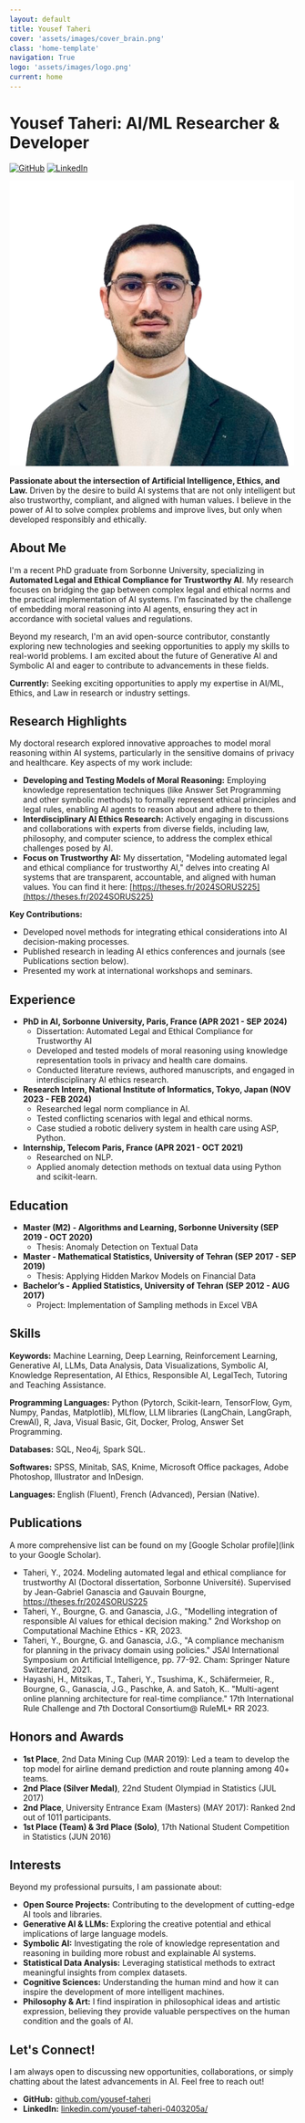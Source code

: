 ```yaml
---
layout: default
title: Yousef Taheri
cover: 'assets/images/cover_brain.png'
class: 'home-template'
navigation: True
logo: 'assets/images/logo.png'
current: home
---
```


# Yousef Taheri: AI/ML Researcher & Developer

[![GitHub](https://img.shields.io/badge/GitHub-Profile-blue?logo=github)](https://github.com/yousef-taheri)
[![LinkedIn](https://img.shields.io/badge/LinkedIn-Profile-blue?logo=linkedin)](https://www.linkedin.com/in/yousef-taheri-0403205a/)


<!--  Insert Your Photo Here -->
![Your Photo](/assets/images/portrait.png) <!-- Replace with your image path -->

**Passionate about the intersection of Artificial Intelligence, Ethics, and Law.**  Driven by the desire to build AI systems that are not only intelligent but also trustworthy, compliant, and aligned with human values.  I believe in the power of AI to solve complex problems and improve lives, but only when developed responsibly and ethically.


## About Me

I'm a recent PhD graduate from Sorbonne University, specializing in **Automated Legal and Ethical Compliance for Trustworthy AI**. My research focuses on bridging the gap between complex legal and ethical norms and the practical implementation of AI systems. I'm fascinated by the challenge of embedding moral reasoning into AI agents, ensuring they act in accordance with societal values and regulations.

Beyond my research, I'm an avid open-source contributor, constantly exploring new technologies and seeking opportunities to apply my skills to real-world problems. I am excited about the future of Generative AI and Symbolic AI and eager to contribute to advancements in these fields.

**Currently:** Seeking exciting opportunities to apply my expertise in AI/ML, Ethics, and Law in research or industry settings.

## Research Highlights

My doctoral research explored innovative approaches to model moral reasoning within AI systems, particularly in the sensitive domains of privacy and healthcare. Key aspects of my work include:

*   **Developing and Testing Models of Moral Reasoning:** Employing knowledge representation techniques (like Answer Set Programming and other symbolic methods) to formally represent ethical principles and legal rules, enabling AI agents to reason about and adhere to them.
*   **Interdisciplinary AI Ethics Research:** Actively engaging in discussions and collaborations with experts from diverse fields, including law, philosophy, and computer science, to address the complex ethical challenges posed by AI.
*   **Focus on Trustworthy AI:** My dissertation, "Modeling automated legal and ethical compliance for trustworthy AI," delves into creating AI systems that are transparent, accountable, and aligned with human values.  You can find it here: [https://theses.fr/2024SORUS225](https://theses.fr/2024SORUS225)

**Key Contributions:**

*   Developed novel methods for integrating ethical considerations into AI decision-making processes.
*   Published research in leading AI ethics conferences and journals (see Publications section below).
*   Presented my work at international workshops and seminars.

## Experience

*   **PhD in AI, Sorbonne University, Paris, France (APR 2021 - SEP 2024)**
    *   Dissertation: Automated Legal and Ethical Compliance for Trustworthy AI
    *   Developed and tested models of moral reasoning using knowledge representation tools in privacy and health care domains.
    *   Conducted literature reviews, authored manuscripts, and engaged in interdisciplinary AI ethics research.
*   **Research Intern, National Institute of Informatics, Tokyo, Japan (NOV 2023 - FEB 2024)**
    *   Researched legal norm compliance in AI.
    *   Tested conflicting scenarios with legal and ethical norms.
    *   Case studied a robotic delivery system in health care using ASP, Python.
*   **Internship, Telecom Paris, France (APR 2021 - OCT 2021)**
    *   Researched on NLP.
    *   Applied anomaly detection methods on textual data using Python and scikit-learn.

## Education

*   **Master (M2) - Algorithms and Learning, Sorbonne University (SEP 2019 - OCT 2020)**
    *   Thesis: Anomaly Detection on Textual Data
*   **Master - Mathematical Statistics, University of Tehran (SEP 2017 - SEP 2019)**
    *   Thesis: Applying Hidden Markov Models on Financial Data
*   **Bachelor’s - Applied Statistics, University of Tehran (SEP 2012 - AUG 2017)**
    *   Project: Implementation of Sampling methods in Excel VBA

## Skills

**Keywords:** Machine Learning, Deep Learning, Reinforcement Learning, Generative AI, LLMs, Data Analysis, Data Visualizations, Symbolic AI, Knowledge Representation, AI Ethics, Responsible AI, LegalTech, Tutoring and Teaching Assistance.

**Programming Languages:** Python (Pytorch, Scikit-learn, TensorFlow, Gym, Numpy, Pandas, Matplotlib), MLflow, LLM libraries (LangChain, LangGraph, CrewAI), R, Java, Visual Basic, Git, Docker, Prolog, Answer Set Programming.

**Databases:** SQL, Neo4j, Spark SQL.

**Softwares:** SPSS, Minitab, SAS, Knime, Microsoft Office packages, Adobe Photoshop, Illustrator and InDesign.

**Languages:** English (Fluent), French (Advanced), Persian (Native).

## Publications

A more comprehensive list can be found on my [Google Scholar profile](link to your Google Scholar).

*   Taheri, Y., 2024. Modeling automated legal and ethical compliance for trustworthy AI (Doctoral dissertation, Sorbonne Université). Supervised by Jean-Gabriel Ganascia and Gauvain Bourgne, https://theses.fr/2024SORUS225
*   Taheri, Y., Bourgne, G. and Ganascia, J.G., "Modelling integration of responsible AI values for ethical decision making." 2nd Workshop on Computational Machine Ethics - KR, 2023.
*   Taheri, Y., Bourgne, G. and Ganascia, J.G., "A compliance mechanism for planning in the privacy domain using policies." JSAI International Symposium on Artificial Intelligence, pp. 77-92. Cham: Springer Nature Switzerland, 2021.
*   Hayashi, H., Mitsikas, T., Taheri, Y., Tsushima, K., Schäfermeier, R., Bourgne, G., Ganascia, J.G., Paschke, A. and Satoh, K.. "Multi-agent online planning architecture for real-time compliance." 17th International Rule Challenge and 7th Doctoral Consortium@ RuleML+ RR 2023.

## Honors and Awards

*   **1st Place**, 2nd Data Mining Cup (MAR 2019): Led a team to develop the top model for airline demand prediction and route planning among 40+ teams.
*   **2nd Place (Silver Medal)**, 22nd Student Olympiad in Statistics (JUL 2017)
*   **2nd Place**, University Entrance Exam (Masters) (MAY 2017): Ranked 2nd out of 1011 participants.
*   **1st Place (Team) & 3rd Place (Solo)**, 17th National Student Competition in Statistics (JUN 2016)

## Interests

Beyond my professional pursuits, I am passionate about:

*   **Open Source Projects:** Contributing to the development of cutting-edge AI tools and libraries.
*   **Generative AI & LLMs:** Exploring the creative potential and ethical implications of large language models.
*   **Symbolic AI:** Investigating the role of knowledge representation and reasoning in building more robust and explainable AI systems.
*   **Statistical Data Analysis:** Leveraging statistical methods to extract meaningful insights from complex datasets.
*   **Cognitive Sciences:** Understanding the human mind and how it can inspire the development of more intelligent machines.
*   **Philosophy & Art:**  I find inspiration in philosophical ideas and artistic expression, believing they provide valuable perspectives on the human condition and the goals of AI.

## Let's Connect!

I am always open to discussing new opportunities, collaborations, or simply chatting about the latest advancements in AI. Feel free to reach out!


*   **GitHub:** [github.com/yousef-taheri](https://github.com/yousef-taheri)
*   **LinkedIn:** [linkedin.com/yousef-taheri-0403205a/](https://www.linkedin.com/yousef-taheri-0403205a/)
